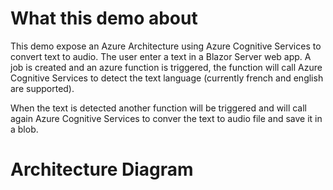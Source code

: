 # What this demo about

This demo expose an Azure Architecture using Azure Cognitive Services to convert text to audio.  The user enter a text in a Blazor Server web app.  A job is created and an azure function is triggered, the function will call Azure Cognitive Services to detect the text language (currently french and english are supported).

When the text is detected another function will be triggered and will call again Azure Cognitive Services to conver the text to audio file and save it in a blob.

# Architecture Diagram
